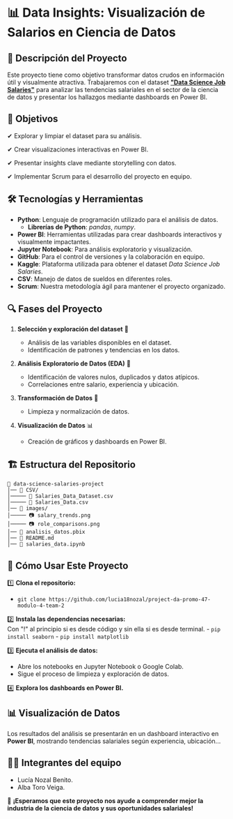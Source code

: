 # 📊 Data Insights: Visualización de Salarios en Ciencia de Datos  

## 📖 Descripción del Proyecto  

Este proyecto tiene como objetivo transformar datos crudos en información útil y visualmente atractiva. Trabajaremos con el dataset **["Data Science Job Salaries"](https://www.kaggle.com/datasets/ruchi798/data-science-job-salaries?resource=download)** para analizar las tendencias salariales en el sector de la ciencia de datos y presentar los hallazgos mediante dashboards en Power BI.  
 

## 🎯 Objetivos  

✔ Explorar y limpiar el dataset para su análisis.  

✔ Crear visualizaciones interactivas en Power BI.  

✔ Presentar insights clave mediante storytelling con datos.  

✔ Implementar Scrum para el desarrollo del proyecto en equipo.  


## 🛠 Tecnologías y Herramientas  

- **Python**: Lenguaje de programación utilizado para el análisis de datos.  
    - **Librerías de Python**: *pandas*, *numpy*.  
- **Power BI**: Herramientas utilizadas para crear dashboards interactivos y visualmente impactantes.  
- **Jupyter Notebook**: Para análisis exploratorio y visualización.  
- **GitHub**: Para el control de versiones y la colaboración en equipo.  
- **Kaggle**: Plataforma utilizada para obtener el dataset *Data Science Job Salaries*.  
- **CSV**: Manejo de datos de sueldos en diferentes roles.  
- **Scrum**: Nuestra metodología ágil para mantener el proyecto organizado.  


## 🔍 Fases del Proyecto  

1. **Selección y exploración del dataset** 📂  
    - Análisis de las variables disponibles en el dataset.  
    - Identificación de patrones y tendencias en los datos.  

2. **Análisis Exploratorio de Datos (EDA)** 🧐  
   - Identificación de valores nulos, duplicados y datos atípicos.  
   - Correlaciones entre salario, experiencia y ubicación.  

3. **Transformación de Datos** 🔄  
   - Limpieza y normalización de datos.   

4. **Visualización de Datos** 📊  
   - Creación de gráficos y dashboards en Power BI.    


## 🏗️ Estructura del Repositorio  

```
📁 data-science-salaries-project  
│── 📂 CSV/     
│───── 📜 Salaries_Data_Dataset.csv  
│───── 📜 Salaries_Data.csv 
│── 📂 images/  
│───── 📷 salary_trends.png  
│───── 📷 role_comparisons.png  
│── 📜 analisis_datos.pbix  
│── 📜 README.md  
│── 📜 salaries_data.ipynb  
```

## 📌 Cómo Usar Este Proyecto  

1️⃣ **Clona el repositorio:**  

   - `git clone https://github.com/lucia18nozal/project-da-promo-47-modulo-4-team-2`

2️⃣ **Instala las dependencias necesarias:**  
Con "!" al principio si es desde código y sin ella si es desde terminal.
    - `pip install seaborn`
    - `pip install matplotlib`

3️⃣ **Ejecuta el análisis de datos:**  
- Abre los notebooks en Jupyter Notebook o Google Colab.  
- Sigue el proceso de limpieza y exploración de datos.  

4️⃣ **Explora los dashboards en Power BI.**  


## 📊 Visualización de Datos  

Los resultados del análisis se presentarán en un dashboard interactivo en **Power BI**, mostrando tendencias salariales según experiencia, ubicación...  

## 👩‍💻 Integrantes del equipo  
- Lucía Nozal Benito. 
- Alba Toro Veiga. 


🚀 **¡Esperamos que este proyecto nos ayude a comprender mejor la industria de la ciencia de datos y sus oportunidades salariales!**  
